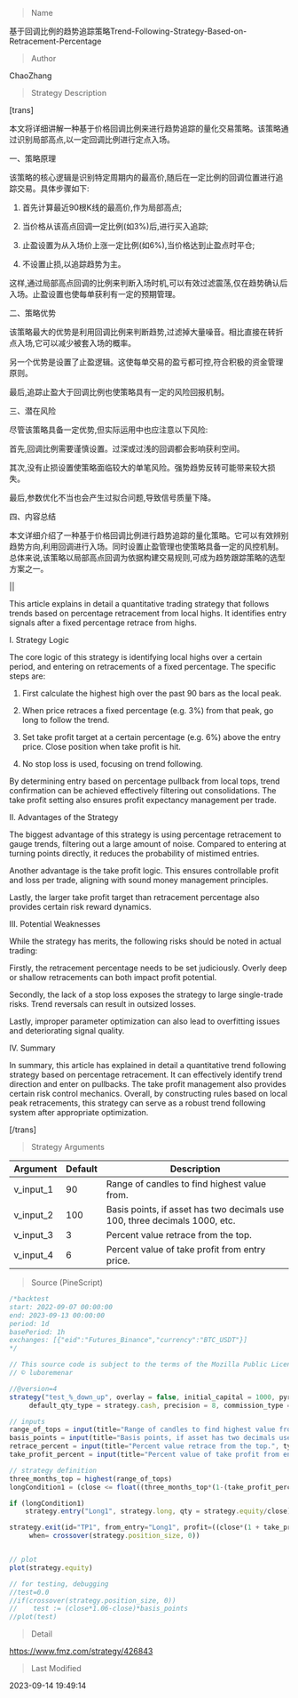 
> Name

基于回调比例的趋势追踪策略Trend-Following-Strategy-Based-on-Retracement-Percentage

> Author

ChaoZhang

> Strategy Description


[trans]

本文将详细讲解一种基于价格回调比例来进行趋势追踪的量化交易策略。该策略通过识别局部高点,以一定回调比例进行定点入场。

一、策略原理

该策略的核心逻辑是识别特定周期内的最高价,随后在一定比例的回调位置进行追踪交易。具体步骤如下:

1. 首先计算最近90根K线的最高价,作为局部高点;

2. 当价格从该高点回调一定比例(如3%)后,进行买入追踪;

3. 止盈设置为从入场价上涨一定比例(如6%),当价格达到止盈点时平仓;

4. 不设置止损,以追踪趋势为主。

这样,通过局部高点回调的比例来判断入场时机,可以有效过滤震荡,仅在趋势确认后入场。止盈设置也使每单获利有一定的预期管理。

二、策略优势

该策略最大的优势是利用回调比例来判断趋势,过滤掉大量噪音。相比直接在转折点入场,它可以减少被套入场的概率。

另一个优势是设置了止盈逻辑。这使每单交易的盈亏都可控,符合积极的资金管理原则。

最后,追踪止盈大于回调比例也使策略具有一定的风险回报机制。

三、潜在风险

尽管该策略具备一定优势,但实际运用中也应注意以下风险:

首先,回调比例需要谨慎设置。过深或过浅的回调都会影响获利空间。

其次,没有止损设置使策略面临较大的单笔风险。强势趋势反转可能带来较大损失。

最后,参数优化不当也会产生过拟合问题,导致信号质量下降。

四、内容总结

本文详细介绍了一种基于价格回调比例进行趋势追踪的量化策略。它可以有效辨别趋势方向,利用回调进行入场。同时设置止盈管理也使策略具备一定的风控机制。总体来说,该策略以局部高点回调为依据构建交易规则,可成为趋势跟踪策略的选型方案之一。

||

This article explains in detail a quantitative trading strategy that follows trends based on percentage retracement from local highs. It identifies entry signals after a fixed percentage retrace from highs.

I. Strategy Logic

The core logic of this strategy is identifying local highs over a certain period, and entering on retracements of a fixed percentage. The specific steps are:

1. First calculate the highest high over the past 90 bars as the local peak.

2. When price retraces a fixed percentage (e.g. 3%) from that peak, go long to follow the trend.

3. Set take profit target at a certain percentage (e.g. 6%) above the entry price. Close position when take profit is hit.

4. No stop loss is used, focusing on trend following.

By determining entry based on percentage pullback from local tops, trend confirmation can be achieved effectively filtering out consolidations. The take profit setting also ensures profit expectancy management per trade.

II. Advantages of the Strategy

The biggest advantage of this strategy is using percentage retracement to gauge trends, filtering out a large amount of noise. Compared to entering at turning points directly, it reduces the probability of mistimed entries.

Another advantage is the take profit logic. This ensures controllable profit and loss per trade, aligning with sound money management principles.

Lastly, the larger take profit target than retracement percentage also provides certain risk reward dynamics.

III. Potential Weaknesses

While the strategy has merits, the following risks should be noted in actual trading:

Firstly, the retracement percentage needs to be set judiciously. Overly deep or shallow retracements can both impact profit potential.

Secondly, the lack of a stop loss exposes the strategy to large single-trade risks. Trend reversals can result in outsized losses.

Lastly, improper parameter optimization can also lead to overfitting issues and deteriorating signal quality.

IV. Summary

In summary, this article has explained in detail a quantitative trend following strategy based on percentage retracement. It can effectively identify trend direction and enter on pullbacks. The take profit management also provides certain risk control mechanics. Overall, by constructing rules based on local peak retracements, this strategy can serve as a robust trend following system after appropriate optimization.

[/trans]

> Strategy Arguments



|Argument|Default|Description|
|----|----|----|
|v_input_1|90|Range of candles to find highest value from.|
|v_input_2|100|Basis points, if asset has two decimals use 100, three decimals 1000, etc.|
|v_input_3|3|Percent value retrace from the top.|
|v_input_4|6|Percent value of take profit from entry price.|


> Source (PineScript)

``` javascript
/*backtest
start: 2022-09-07 00:00:00
end: 2023-09-13 00:00:00
period: 1d
basePeriod: 1h
exchanges: [{"eid":"Futures_Binance","currency":"BTC_USDT"}]
*/

// This source code is subject to the terms of the Mozilla Public License 2.0 at https://mozilla.org/MPL/2.0/
// © luboremenar

//@version=4
strategy("test_%_down_up", overlay = false, initial_capital = 1000, pyramiding = 0, default_qty_value = 1000,
     default_qty_type = strategy.cash, precision = 8, commission_type = strategy.commission.percent, commission_value = 0.1)

// inputs
range_of_tops = input(title="Range of candles to find highest value from.", defval=90, type=input.integer, minval=1 )
basis_points = input(title="Basis points, if asset has two decimals use 100, three decimals 1000, etc.", defval=100, type=input.integer, minval=1)
retrace_percent = input(title="Percent value retrace from the top.", type=input.integer, defval=3, minval = 1, maxval=99)
take_profit_percent = input(title="Percent value of take profit from entry price.", type=input.integer, defval=6, minval=1)

// strategy definition
three_months_top = highest(range_of_tops)
longCondition1 = (close <= float((three_months_top*(1-(take_profit_percent/100)))) and strategy.position_size == 0)

if (longCondition1)
    strategy.entry("Long1", strategy.long, qty = strategy.equity/close)

strategy.exit(id="TP1", from_entry="Long1", profit=((close*(1 + take_profit_percent/100)-close)*basis_points),
     when= crossover(strategy.position_size, 0))


// plot
plot(strategy.equity)

// for testing, debugging
//test=0.0  
//if(crossover(strategy.position_size, 0))
//    test := (close*1.06-close)*basis_points
//plot(test)
```

> Detail

https://www.fmz.com/strategy/426843

> Last Modified

2023-09-14 19:49:14
